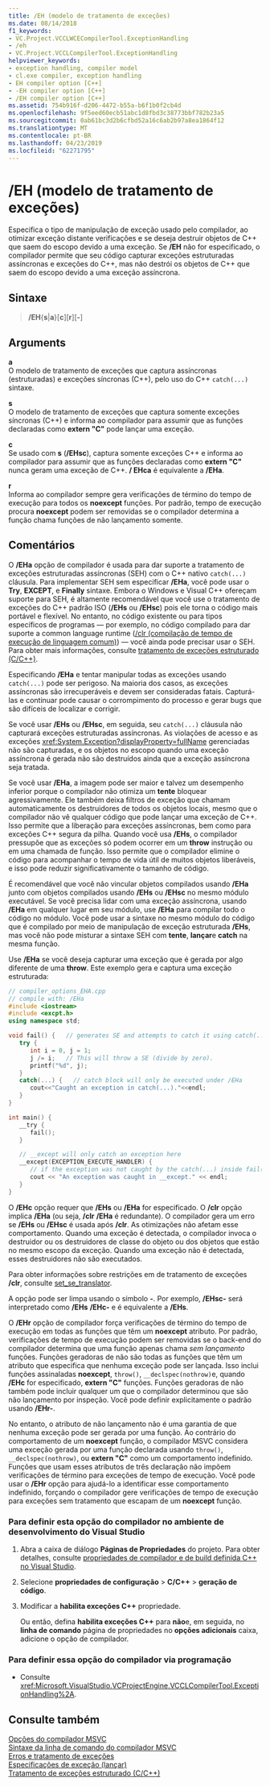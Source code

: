 ```yaml
---
title: /EH (modelo de tratamento de exceções)
ms.date: 08/14/2018
f1_keywords:
- VC.Project.VCCLWCECompilerTool.ExceptionHandling
- /eh
- VC.Project.VCCLCompilerTool.ExceptionHandling
helpviewer_keywords:
- exception handling, compiler model
- cl.exe compiler, exception handling
- EH compiler option [C++]
- -EH compiler option [C++]
- /EH compiler option [C++]
ms.assetid: 754b916f-d206-4472-b55a-b6f1b0f2cb4d
ms.openlocfilehash: 9f5eed60ecb51abc1d8fbd3c38773bbf782b23a5
ms.sourcegitcommit: 0ab61bc3d2b6cfbd52a16c6ab2b97a8ea1864f12
ms.translationtype: MT
ms.contentlocale: pt-BR
ms.lasthandoff: 04/23/2019
ms.locfileid: "62271795"
---
```

# <a name="eh-exception-handling-model"></a>/EH (modelo de tratamento de exceções)

Especifica o tipo de manipulação de exceção usado pelo compilador, ao otimizar exceção distante verificações e se deseja destruir objetos de C++ que saem do escopo devido a uma exceção. Se **/EH** não for especificado, o compilador permite que seu código capturar exceções estruturadas assíncronas e exceções do C++, mas não destrói os objetos de C++ que saem do escopo devido a uma exceção assíncrona.

## <a name="syntax"></a>Sintaxe

> **/EH**{**s**|**a**}[**c**][**r**][**-**]

## <a name="arguments"></a>Arguments

**a**<br/>
O modelo de tratamento de exceções que captura assíncronas (estruturadas) e exceções síncronas (C++), pelo uso do C++ `catch(...)` sintaxe.

**s**<br/>
O modelo de tratamento de exceções que captura somente exceções síncronas (C++) e informa ao compilador para assumir que as funções declaradas como **extern "C"** pode lançar uma exceção.

**c**<br/>
Se usado com **s** (**/EHsc**), captura somente exceções C++ e informa ao compilador para assumir que as funções declaradas como **extern "C"** nunca geram uma exceção de C++. **/ EHca** é equivalente a **/EHa**.

**r**<br/>
Informa ao compilador sempre gera verificações de término do tempo de execução para todos os **noexcept** funções. Por padrão, tempo de execução procura **noexcept** podem ser removidas se o compilador determina a função chama funções de não lançamento somente.

## <a name="remarks"></a>Comentários

O **/EHa** opção de compilador é usada para dar suporte a tratamento de exceções estruturadas assíncronas (SEH) com o C++ nativo `catch(...)` cláusula. Para implementar SEH sem especificar **/EHa**, você pode usar o **Try**, **EXCEPT**, e **Finally** sintaxe. Embora o Windows e Visual C++ ofereçam suporte para SEH, é altamente recomendável que você use o tratamento de exceções do C++ padrão ISO (**/EHs** ou **/EHsc**) pois ele torna o código mais portável e flexível. No entanto, no código existente ou para tipos específicos de programas — por exemplo, no código compilado para dar suporte a common language runtime ([/clr (compilação de tempo de execução de linguagem comum)](clr-common-language-runtime-compilation.md)) — você ainda pode precisar usar o SEH. Para obter mais informações, consulte [tratamento de exceções estruturado (C/C++)](../../cpp/structured-exception-handling-c-cpp.md).

Especificando **/EHa** e tentar manipular todas as exceções usando `catch(...)` pode ser perigoso. Na maioria dos casos, as exceções assíncronas são irrecuperáveis e devem ser consideradas fatais. Capturá-las e continuar pode causar o corrompimento do processo e gerar bugs que são difíceis de localizar e corrigir.

Se você usar **/EHs** ou **/EHsc**, em seguida, seu `catch(...)` cláusula não capturará exceções estruturadas assíncronas. As violações de acesso e as exceções <xref:System.Exception?displayProperty=fullName> gerenciadas não são capturadas, e os objetos no escopo quando uma exceção assíncrona é gerada não são destruídos ainda que a exceção assíncrona seja tratada.

Se você usar **/EHa**, a imagem pode ser maior e talvez um desempenho inferior porque o compilador não otimiza um **tente** bloquear agressivamente. Ele também deixa filtros de exceção que chamam automaticamente os destruidores de todos os objetos locais, mesmo que o compilador não vê qualquer código que pode lançar uma exceção de C++. Isso permite que a liberação para exceções assíncronas, bem como para exceções C++ segura da pilha. Quando você usa **/EHs**, o compilador pressupõe que as exceções só podem ocorrer em um **throw** instrução ou em uma chamada de função. Isso permite que o compilador elimine o código para acompanhar o tempo de vida útil de muitos objetos liberáveis, e isso pode reduzir significativamente o tamanho de código.

É recomendável que você não vincular objetos compilados usando **/EHa** junto com objetos compilados usando **/EHs** ou **/EHsc** no mesmo módulo executável. Se você precisa lidar com uma exceção assíncrona, usando **/EHa** em qualquer lugar em seu módulo, use **/EHa** para compilar todo o código no módulo. Você pode usar a sintaxe no mesmo módulo do código que é compilado por meio de manipulação de exceção estruturada **/EHs**, mas você não pode misturar a sintaxe SEH com **tente**, **lançar**e **catch** na mesma função.

Use **/EHa** se você deseja capturar uma exceção que é gerada por algo diferente de uma **throw**. Este exemplo gera e captura uma exceção estruturada:

```cpp
// compiler_options_EHA.cpp
// compile with: /EHa
#include <iostream>
#include <excpt.h>
using namespace std;

void fail() {   // generates SE and attempts to catch it using catch(...)
   try {
      int i = 0, j = 1;
      j /= i;   // This will throw a SE (divide by zero).
      printf("%d", j);
   }
   catch(...) {   // catch block will only be executed under /EHa
      cout<<"Caught an exception in catch(...)."<<endl;
   }
}

int main() {
   __try {
      fail();
   }

   // __except will only catch an exception here
   __except(EXCEPTION_EXECUTE_HANDLER) {
      // if the exception was not caught by the catch(...) inside fail()
      cout << "An exception was caught in __except." << endl;
   }
}
```

O **/EHc** opção requer que **/EHs** ou **/EHa** for especificado. O **/clr** opção implica **/EHa** (ou seja, **/clr** **/EHa** é redundante). O compilador gera um erro se **/EHs** ou **/EHsc** é usada após **/clr**. As otimizações não afetam esse comportamento. Quando uma exceção é detectada, o compilador invoca o destruidor ou os destruidores de classe do objeto ou dos objetos que estão no mesmo escopo da exceção. Quando uma exceção não é detectada, esses destruidores não são executados.

Para obter informações sobre restrições em de tratamento de exceções **/clr**, consulte [set_se_translator](../../c-runtime-library/reference/set-se-translator.md).

A opção pode ser limpa usando o símbolo **-**. Por exemplo, **/EHsc-** será interpretado como **/EHs** **/EHc-** e é equivalente a **/EHs**.

O **/EHr** opção de compilador força verificações de término do tempo de execução em todas as funções que têm um **noexcept** atributo. Por padrão, verificações de tempo de execução podem ser removidas se o back-end do compilador determina que uma função apenas chama *sem lançamento* funções. Funções geradoras de não são todas as funções que têm um atributo que especifica que nenhuma exceção pode ser lançada. Isso inclui funções assinaladas **noexcept**, `throw()`, `__declspec(nothrow)`e, quando **/EHc** for especificado, **extern "C"** funções. Funções geradoras de não também pode incluir qualquer um que o compilador determinou que são não lançamento por inspeção. Você pode definir explicitamente o padrão usando **/EHr-**.

No entanto, o atributo de não lançamento não é uma garantia de que nenhuma exceção pode ser gerada por uma função. Ao contrário do comportamento de um **noexcept** função, o compilador MSVC considera uma exceção gerada por uma função declarada usando `throw()`, `__declspec(nothrow)`, ou **extern "C"** como um comportamento indefinido. Funções que usam esses atributos de três declaração não impõem verificações de término para exceções de tempo de execução. Você pode usar o **/EHr** opção para ajudá-lo a identificar esse comportamento indefinido, forçando o compilador gere verificações de tempo de execução para exceções sem tratamento que escapam de um **noexcept** função.

### <a name="to-set-this-compiler-option-in-the-visual-studio-development-environment"></a>Para definir esta opção do compilador no ambiente de desenvolvimento do Visual Studio

1. Abra a caixa de diálogo **Páginas de Propriedades** do projeto. Para obter detalhes, consulte [propriedades de compilador e de build definida C++ no Visual Studio](../working-with-project-properties.md).

1. Selecione **propriedades de configuração** > **C/C++** > **geração de código**.

1. Modificar a **habilita exceções C++** propriedade.

   Ou então, defina **habilita exceções C++** para **não**e, em seguida, no **linha de comando** página de propriedades no **opções adicionais** caixa, adicione o opção de compilador.

### <a name="to-set-this-compiler-option-programmatically"></a>Para definir essa opção do compilador via programação

- Consulte <xref:Microsoft.VisualStudio.VCProjectEngine.VCCLCompilerTool.ExceptionHandling%2A>.

## <a name="see-also"></a>Consulte também

[Opções do compilador MSVC](compiler-options.md)<br/>
[Sintaxe da linha de comando do compilador MSVC](compiler-command-line-syntax.md)<br/>
[Erros e tratamento de exceções](../../cpp/errors-and-exception-handling-modern-cpp.md)<br/>
[Especificações de exceção (lançar)](../../cpp/exception-specifications-throw-cpp.md)<br/>
[Tratamento de exceções estruturado (C/C++)](../../cpp/structured-exception-handling-c-cpp.md)
